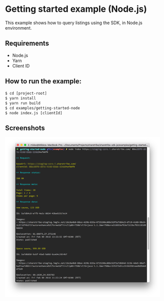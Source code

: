 # Getting started example (Node.js)

This example shows how to query listings using the SDK, in Node.js environment.

## Requirements

* Node.js
* Yarn
* Client ID

## How to run the example:

```
$ cd [project-root]
$ yarn install
$ yarn run build
$ cd examples/getting-started-node
$ node index.js [clientId]
```

## Screenshots

![Screenshot](screenshots/screenshot.png)

